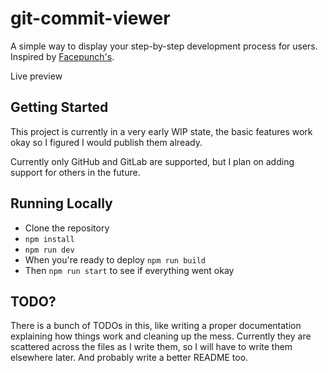 # git-commit-viewer

A simple way to display your step-by-step development process for users. Inspired by [Facepunch's](https://commits.facepunch.com).

Live preview

## Getting Started

This project is currently in a very early WIP state, the basic features work okay so I figured I would publish them already.

Currently only GitHub and GitLab are supported, but I plan on adding support for others in the future.

## Running Locally
- Clone the repository
- `npm install`
- `npm run dev`
- When you're ready to deploy `npm run build`
- Then `npm run start` to see if everything went okay

## TODO?

There is a bunch of TODOs in this, like writing a proper documentation explaining how things work and cleaning up the mess. Currently they are scattered across the files as I write them, so I will have to write them elsewhere later. And probably write a better README too.
